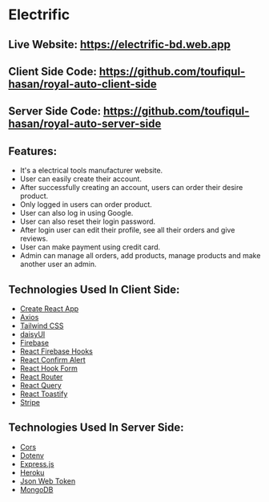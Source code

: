 # Electrific

## Live Website: https://electrific-bd.web.app

## Client Side Code: https://github.com/toufiqul-hasan/royal-auto-client-side

## Server Side Code: https://github.com/toufiqul-hasan/royal-auto-server-side

## Features:

- It's a electrical tools manufacturer website.
- User can easily create their account.
- After successfully creating an account, users can order their desire product.
- Only logged in users can order product.
- User can also log in using Google.
- User can also reset their login password.
- After login user can edit their profile, see all their orders and give reviews.
- User can make payment using credit card.
- Admin can manage all orders, add products, manage products and make another user an admin.

## Technologies Used In Client Side:

- [Create React App](https://github.com/facebook/create-react-app)
- [Axios](https://axios-http.com)
- [Tailwind CSS](https://tailwindcss.com)
- [daisyUI](https://daisyui.com)
- [Firebase](https://firebase.google.com)
- [React Firebase Hooks](https://github.com/CSFrequency/react-firebase-hooks)
- [React Confirm Alert](https://www.npmjs.com/package/react-confirm-alert)
- [React Hook Form](https://react-hook-form.com)
- [React Router](https://reactrouter.com/docs/en/v6/getting-started/overview)
- [React Query](https://react-query.tanstack.com)
- [React Toastify](https://fkhadra.github.io/react-toastify/introduction)
- [Stripe](https://stripe.com)

## Technologies Used In Server Side:

- [Cors](https://www.npmjs.com/package/cors)
- [Dotenv](https://www.npmjs.com/package/dotenv)
- [Express.js](https://expressjs.com)
- [Heroku](https://www.heroku.com)
- [Json Web Token](https://jwt.io)
- [MongoDB](https://www.mongodb.com)

